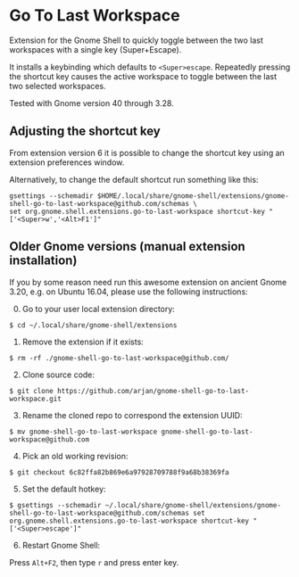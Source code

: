 # Go To Last Workspace

Extension for the Gnome Shell to quickly toggle between the two last
workspaces with a single key (Super+Escape).

It installs a keybinding which defaults to `<Super>escape`. Repeatedly
pressing the shortcut key causes the active workspace to toggle
between the last two selected workspaces.

Tested with Gnome version 40 through 3.28.

## Adjusting the shortcut key

From extension version 6 it is possible to change the shortcut key using an extension preferences window.

Alternatively, to change the default shortcut run something like this:

    gsettings --schemadir $HOME/.local/share/gnome-shell/extensions/gnome-shell-go-to-last-workspace@github.com/schemas \
    set org.gnome.shell.extensions.go-to-last-workspace shortcut-key "['<Super>w','<Alt>F1']"

## Older Gnome versions (manual extension installation)

If you by some reason need run this awesome extension on ancient Gnome 3.20, e.g. on Ubuntu 16.04, please use the following instructions:

0. Go to your user local extension directory:

`$ cd ~/.local/share/gnome-shell/extensions`

1. Remove the extension if it exists:

`$ rm -rf ./gnome-shell-go-to-last-workspace@github.com/`

2. Clone source code:

`$ git clone https://github.com/arjan/gnome-shell-go-to-last-workspace.git`

3. Rename the cloned repo to correspond the extension UUID:

`$ mv gnome-shell-go-to-last-workspace gnome-shell-go-to-last-workspace@github.com`

4. Pick an old working revision:

`$ git checkout 6c82ffa82b869e6a97928709788f9a68b38369fa`

5. Set the default hotkey:

`$ gsettings --schemadir ~/.local/share/gnome-shell/extensions/gnome-shell-go-to-last-workspace@github.com/schemas set org.gnome.shell.extensions.go-to-last-workspace shortcut-key "['<Super>escape']"`

6. Restart Gnome Shell:

Press `Alt+F2`, then type `r` and press enter key.
